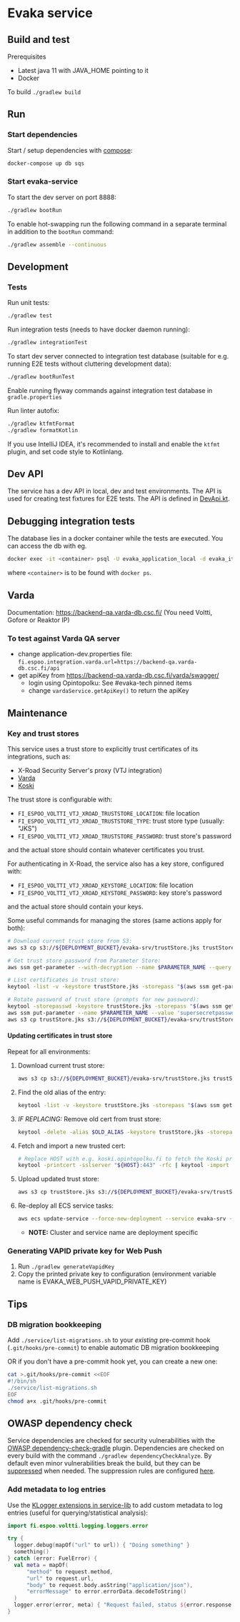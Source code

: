 <!--
SPDX-FileCopyrightText: 2017-2020 City of Espoo

SPDX-License-Identifier: LGPL-2.1-or-later
-->

# Evaka service

## Build and test

Prerequisites

- Latest java 11 with JAVA_HOME pointing to it
- Docker

To build `./gradlew build`

## Run

### Start dependencies

Start / setup dependencies with [compose](../compose/README.md):

```sh
docker-compose up db sqs
```

### Start evaka-service

To start the dev server on port 8888:

```sh
./gradlew bootRun
```

To enable hot-swapping run the following command in a separate terminal in addition to the `bootRun` command:

```sh
./gradlew assemble --continuous
```

## Development

### Tests

Run unit tests:

```sh
./gradlew test
```

Run integration tests (needs to have docker daemon running):

```sh
./gradlew integrationTest
```

To start dev server connected to integration test database (suitable for e.g. running E2E tests without cluttering
development data):

```sh
./gradlew bootRunTest
```

Enable running flyway commands against integration test database in `gradle.properties`

Run linter autofix:

```sh
./gradlew ktfmtFormat
./gradlew formatKotlin
```

If you use IntelliJ IDEA, it's recommended to install and enable the `ktfmt`
plugin, and set code style to Kotlinlang.

## Dev API

The service has a dev API in local, dev and test environments.
The API is used for creating test fixtures for E2E tests.
The API is defined in [DevApi.kt](src/main/kotlin/fi/espoo/evaka/shared/dev/DevApi.kt).

## Debugging integration tests

The database lies in a docker container while the tests are executed. You can
access the db with eg.

```sh
docker exec -it <container> psql -U evaka_application_local -d evaka_it
```

where `<container>` is to be found with `docker ps`.

## Varda

Documentation: <https://backend-qa.varda-db.csc.fi/> (You need Voltti, Gofore or Reaktor IP)

### To test against Varda QA server

- change application-dev.properties file: `fi.espoo.integration.varda.url=https://backend-qa.varda-db.csc.fi/api`
- get apiKey from <https://backend-qa.varda-db.csc.fi/varda/swagger/>
  - login using Opintopolku: See #evaka-tech pinned items
  - change `vardaService.getApiKey()` to return the apiKey

## Maintenance

### Key and trust stores

This service uses a trust store to explicitly trust certificates of its
integrations, such as:

- X-Road Security Server's proxy (VTJ integration)
- [Varda](https://github.com/espoon-voltti/evaka/wiki/Varda-integraatio)
- [Koski](https://github.com/espoon-voltti/evaka/wiki/Koski-integraatio)

The trust store is configurable with:

- `FI_ESPOO_VOLTTI_VTJ_XROAD_TRUSTSTORE_LOCATION`: file location
- `FI_ESPOO_VOLTTI_VTJ_XROAD_TRUSTSTORE_TYPE`: trust store type (usually: "JKS")
- `FI_ESPOO_VOLTTI_VTJ_XROAD_TRUSTSTORE_PASSWORD`: trust store's password

and the actual store should contain whatever certificates you trust.

For authenticating in X-Road, the service also has a key store, configured with:

- `FI_ESPOO_VOLTTI_VTJ_XROAD_KEYSTORE_LOCATION`: file location
- `FI_ESPOO_VOLTTI_VTJ_XROAD_KEYSTORE_PASSWORD`: key store's password

and the actual store should contain your keys.

Some useful commands for managing the stores (same actions apply for both):

```sh
# Download current trust store from S3:
aws s3 cp s3://${DEPLOYMENT_BUCKET}/evaka-srv/trustStore.jks trustStore.jks

# Get trust store password from Parameter Store:
aws ssm get-parameter --with-decryption --name $PARAMETER_NAME --query 'Parameter.Value' --output text

# List certificates in trust store:
keytool -list -v -keystore trustStore.jks -storepass "$(aws ssm get-parameter --with-decryption --name $PARAMETER_NAME --query 'Parameter.Value' --output text)"

# Rotate password of trust store (prompts for new password):
keytool -storepasswd -keystore trustStore.jks -storepass "$(aws ssm get-parameter --with-decryption --name $PARAMETER_NAME --query 'Parameter.Value' --output text)"
aws ssm put-parameter --name $PARAMETER_NAME --value 'supersecretpassword' --type SecureString --overwrite
aws s3 cp trustStore.jks s3://${DEPLOYMENT_BUCKET}/evaka-srv/trustStore.jks
```

#### Updating certificates in trust store

Repeat for all environments:

1. Download current trust store:

    ```sh
    aws s3 cp s3://${DEPLOYMENT_BUCKET}/evaka-srv/trustStore.jks trustStore.jks
    ```

1. Find the old alias of the entry:

    ```sh
    keytool -list -v -keystore trustStore.jks -storepass "$(aws ssm get-parameter --with-decryption --name $PARAMETER_NAME --query 'Parameter.Value' --output text)"
    ```

1. *IF REPLACING:* Remove old cert from trust store:

    ```sh
    keytool -delete -alias $OLD_ALIAS -keystore trustStore.jks -storepass "$(aws ssm get-parameter --with-decryption --name $PARAMETER_NAME --query 'Parameter.Value' --output text)"
    ```

1. Fetch and import a new trusted cert:

    ```sh
    # Replace HOST with e.g. koski.opintopolku.fi to fetch the Koski production cert
    keytool -printcert -sslserver "${HOST}:443" -rfc | keytool -import -noprompt -alias $NEW_ALIAS -keystore trustStore.jks -storepass "$(aws ssm get-parameter --with-decryption --name $PARAMETER_NAME --query 'Parameter.Value' --output text)"
    ```

1. Upload updated trust store:

    ```sh
    aws s3 cp trustStore.jks s3://${DEPLOYMENT_BUCKET}/evaka-srv/trustStore.jks
    ```

1. Re-deploy all ECS service tasks:

    ```sh
    aws ecs update-service --force-new-deployment --service evaka-srv --cluster $CLUSTER_NAME
    ```

    - **NOTE:** Cluster and service name are deployment specific

### Generating VAPID private key for Web Push

1. Run `./gradlew generateVapidKey`
2. Copy the printed private key to configuration (environment variable name is EVAKA_WEB_PUSH_VAPID_PRIVATE_KEY)

## Tips

### DB migration bookkeeping

Add `./service/list-migrations.sh` to your _existing_ pre-commit hook (`.git/hooks/pre-commit`) to enable automatic DB migration bookkeeping

OR if you don't have a pre-commit hook yet, you can create a new one:

```sh
cat >.git/hooks/pre-commit <<EOF
#!/bin/sh
./service/list-migrations.sh
EOF
chmod a+x .git/hooks/pre-commit
```

## OWASP dependency check

Service dependencies are checked for security vulnerabilities with
the [OWASP dependency-check-gradle](https://jeremylong.github.io/DependencyCheck/dependency-check-gradle/index.html)
plugin. Dependencies are checked on every build with the command `./gradlew dependencyCheckAnalyze`. By default even
minor vulnerabilities break the build, but they can
be [suppressed](https://jeremylong.github.io/DependencyCheck/general/suppression.html) when needed. The suppression
rules are configured [here](./owasp-suppressions.xml).

### Add metadata to log entries

Use the [KLogger extensions in service-lib](../service-lib/src/main/kotlin/fi/espoo/voltti/logging/loggers/AppMiscLoggers.kt)
to add custom metadata to log entries (useful for querying/statistical analysis):

```kotlin
import fi.espoo.voltti.logging.loggers.error

try {
  logger.debug(mapOf("url" to url)) { "Doing something" }
  something()
} catch (error: FuelError) {
  val meta = mapOf(
      "method" to request.method,
      "url" to request.url,
      "body" to request.body.asString("application/json"),
      "errorMessage" to error.errorData.decodeToString()
  )
  logger.error(error, meta) { "Request failed, status ${error.response.statusCode}" }
}
```
